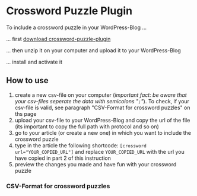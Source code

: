 # Crossword Puzzle Plugin
To include a crossword puzzle in your WordPress-Blog ...

... first [download crossword-puzzle-plugin](http://github.com/MPDieckmann/wp-plugins/zipball/crossword-puzzle)

... then unzip it on your computer and upload it to your WordPress-Blog

... install and activate it

## How to use
1. create a new csv-file on your computer (*important fact: be aware that your csv-files seperate the data with semicolons "<code>;</code>"*). To check, if your csv-file is valid, see paragraph "CSV-Format for crossword puzzles" on ths page
2. upload your csv-file to your WordPress-Blog and copy the url of the file (its important to copy the full path with protocol and so on)
3. go to your article (or create a new one) in which you want to include the crossword puzzle
4. type in the article the following shortcode: <code>[crossword url="YOUR_COPIED_URL"]</code> and replace <code>YOUR_COPIED_URL</code> with the url you have copied in part 2 of this instruction
5. preview the changes you made and have fun with your crossword puzzle

### CSV-Format for crossword puzzles

